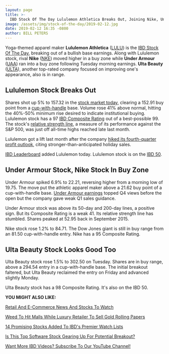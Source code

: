 ```yaml
---
layout: page
title: >-
  IBD Stock Of The Day Lululemon Athletica Breaks Out, Joining Nike, Under Armour In Buy Range
image: /assets/img/stock-of-the-day/2019-02-12.jpg
date: 2019-02-12 16:35 -0800
author: BILL PETERS
---
```







Yoga-themed apparel maker **Lululemon Athletica** ([LULU](https://research.investors.com/quote.aspx?symbol=LULU)) is the [IBD Stock Of The Day](https://www.investors.com/research/ibd-stock-of-the-day/), breaking out of a bullish base earnings. Along with Lululemon stock, rival **Nike** ([NKE](https://research.investors.com/quote.aspx?symbol=NKE)) moved higher in a buy zone while **Under Armour** ([UAA](https://research.investors.com/quote.aspx?symbol=UAA)) ran into a buy zone following Tuesday morning earnings. **Ulta Beauty** ([ULTA](https://research.investors.com/quote.aspx?symbol=ULTA)), another top-rated company focused on improving one's appearance, also is in range.




Lululemon Stock Breaks Out
--------------------------


Shares shot up 5% to 157.32 in the [stock market today](http://investors.com/stock-market-today), clearing a 152.91 buy point from a [cup-with-handle](https://www.investors.com/ibd-university/how-to-buy/common-patterns-1/) base. Volume rose 41% above normal, hitting the 40%-50% minimum rise desired to indicate institutional buying. Lululemon stock has a 97 [IBD Composite Rating](https://www.investors.com/how-to-invest/investors-corner/how-to-research-growth-stocks/) out of a best-possible 99. The stock's [relative strength line](https://www.investors.com/how-to-invest/investors-corner/a-stock-breakout-specialty-tool-the-relative-strength-line/), a measure of its performance against the S&P 500, was just off all-time highs reached late last month.


Lululemon got a lift last month after the company [hiked its fourth-quarter profit outlook](https://www.investors.com/research/ibd-industry-themes/lululemon-stock-pops-retail-stocks-mixed-holiday-sales/), citing stronger-than-anticipated holiday sales.


[IBD Leaderboard](https://leaderboard.investors.com/) added Lululemon today. Lululemon stock is on the [IBD 50](https://research.investors.com/stock-lists/ibd-50/).



Under Armour Stock, Nike Stock In Buy Zone
------------------------------------------


Under Armour spiked 6.9% to 22.21, reversing higher from a morning low of 19.75. The move put the athletic apparel maker above a 21.62 buy point of a cup-with-handle base. [Under Armour earnings](https://www.investors.com/news/under-armour-earnings-q4-2018-under-armour-stock/) topped Q4 views before the open but the company gave weak Q1 sales guidance.



Under Armour stock was above its 50-day and 200-day lines, a positive sign. But its Composite Rating is a weak 41. Its relative strength line has stumbled. Shares peaked at 52.95 back in September 2015.


Nike stock rose 1.2% to 84.71. The Dow Jones giant is still in buy range from an 81.50 cup-with-handle entry. Nike has a 95 Composite Rating.


Ulta Beauty Stock Looks Good Too
--------------------------------


Ulta Beauty stock rose 1.5% to 302.50 on Tuesday. Shares are in buy range, above a 294.54 entry in a cup-with-handle base. The initial breakout faltered, but Ulta Beauty reclaimed the entry on Friday and advanced slightly Monday.


Ulta Beauty stock has a 98 Composite Rating. It's also on the IBD 50.



**YOU MIGHT ALSO LIKE:**


[Retail And E-Commerce News And Stocks To Watch](https://www.investors.com/news/retail-and-e-commerce-stocks-and-industry-news/)


[Weed To Hit Malls While Luxury Retailer To Sell Gold Rolling Papers](https://www.investors.com/news/marijuana-stocks-green-growth-brands-simon-property-group-malls/)


[14 Promising Stocks Added To IBD's Premier Watch Lists](https://www.investors.com/stock-lists/abiomed-arista-fortinet-ubiquiti-stock-list/)


[Is This Top Software Stock Gearing Up For Potential Breakout?](https://www.investors.com/stock-lists/stock-spotlight/sps-commerce-software-stocks-buy-point/)


[Want More IBD Videos? Subscribe To Our YouTube Channel!](https://www.youtube.com/investorsbusinessdaily)




